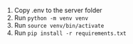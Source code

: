 1. Copy .env to the server folder
2. Run `python -m venv venv`
3. Run `source venv/bin/activate`
4. Run `pip install -r requirements.txt`